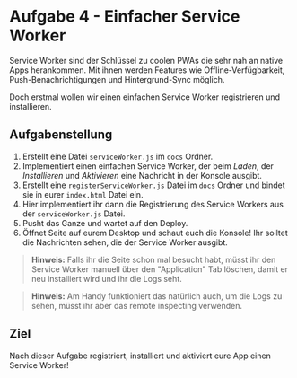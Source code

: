 # Aufgabe 4 - Einfacher Service Worker

Service Worker sind der Schlüssel zu coolen PWAs die sehr nah an native Apps herankommen.
Mit ihnen werden Features wie Offline-Verfügbarkeit, Push-Benachrichtigungen und Hintergrund-Sync möglich.

Doch erstmal wollen wir einen einfachen Service Worker registrieren und installieren.

## Aufgabenstellung

1. Erstellt eine Datei `serviceWorker.js` im `docs` Ordner.
2. Implementiert einen einfachen Service Worker, der beim _Laden_, der _Installieren_ und _Aktivieren_ eine Nachricht in der Konsole ausgibt.
3. Erstellt eine `registerServiceWorker.js` Datei im `docs` Ordner und bindet sie in eurer `index.html` Datei ein.
4. Hier implementiert ihr dann die Registrierung des Service Workers aus der `serviceWorker.js` Datei.
5. Pusht das Ganze und wartet auf den Deploy.
6. Öffnet Seite auf eurem Desktop und schaut euch die Konsole! Ihr solltet die Nachrichten sehen, die der Service Worker ausgibt.

> **Hinweis:** Falls ihr die Seite schon mal besucht habt, müsst ihr den Service Worker manuell über den "Application" Tab löschen, damit er neu installiert wird und ihr die Logs seht.

> **Hinweis:** Am Handy funktioniert das natürlich auch, um die Logs zu sehen, müsst ihr aber das remote inspecting verwenden.

## Ziel

Nach dieser Aufgabe registriert, installiert und aktiviert eure App einen Service Worker!
